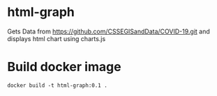 # html-graph
Gets Data from https://github.com/CSSEGISandData/COVID-19.git and displays html chart using charts.js


# Build docker image 
````shell
docker build -t html-graph:0.1 .
````

